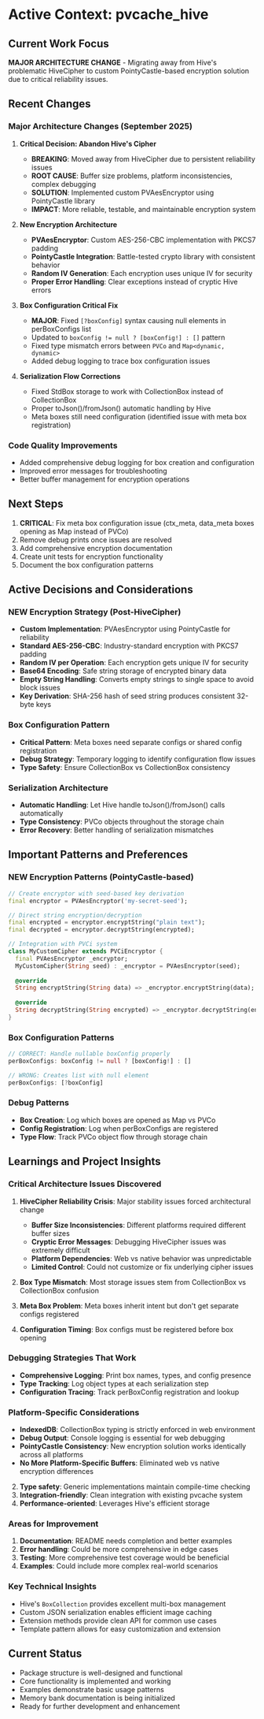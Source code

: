 # Active Context: pvcache_hive

## Current Work Focus
**MAJOR ARCHITECTURE CHANGE** - Migrating away from Hive's problematic HiveCipher to custom PointyCastle-based encryption solution due to critical reliability issues.

## Recent Changes

### Major Architecture Changes (September 2025)
1. **Critical Decision: Abandon Hive's Cipher**
   - **BREAKING**: Moved away from HiveCipher due to persistent reliability issues
   - **ROOT CAUSE**: Buffer size problems, platform inconsistencies, complex debugging
   - **SOLUTION**: Implemented custom PVAesEncryptor using PointyCastle library
   - **IMPACT**: More reliable, testable, and maintainable encryption system

2. **New Encryption Architecture**
   - **PVAesEncryptor**: Custom AES-256-CBC implementation with PKCS7 padding
   - **PointyCastle Integration**: Battle-tested crypto library with consistent behavior
   - **Random IV Generation**: Each encryption uses unique IV for security
   - **Proper Error Handling**: Clear exceptions instead of cryptic Hive errors

2. **Box Configuration Critical Fix**
   - **MAJOR**: Fixed `[?boxConfig]` syntax causing null elements in perBoxConfigs list
   - Updated to `boxConfig != null ? [boxConfig!] : []` pattern
   - Fixed type mismatch errors between `PVCo` and `Map<dynamic, dynamic>`
   - Added debug logging to trace box configuration issues

3. **Serialization Flow Corrections**
   - Fixed StdBox storage to work with CollectionBox<PVCo> instead of CollectionBox<Map>
   - Proper toJson()/fromJson() automatic handling by Hive
   - Meta boxes still need configuration (identified issue with meta box registration)

### Code Quality Improvements
- Added comprehensive debug logging for box creation and configuration
- Improved error messages for troubleshooting
- Better buffer management for encryption operations

## Next Steps
1. **CRITICAL**: Fix meta box configuration issue (ctx_meta, data_meta boxes opening as Map instead of PVCo)
2. Remove debug prints once issues are resolved
3. Add comprehensive encryption documentation
4. Create unit tests for encryption functionality
5. Document the box configuration patterns

## Active Decisions and Considerations

### NEW Encryption Strategy (Post-HiveCipher)
- **Custom Implementation**: PVAesEncryptor using PointyCastle for reliability
- **Standard AES-256-CBC**: Industry-standard encryption with PKCS7 padding
- **Random IV per Operation**: Each encryption gets unique IV for security
- **Base64 Encoding**: Safe string storage of encrypted binary data
- **Empty String Handling**: Converts empty strings to single space to avoid block issues
- **Key Derivation**: SHA-256 hash of seed string produces consistent 32-byte keys

### Box Configuration Pattern
- **Critical Pattern**: Meta boxes need separate configs or shared config registration
- **Debug Strategy**: Temporary logging to identify configuration flow issues
- **Type Safety**: Ensure CollectionBox<PVCo> vs CollectionBox<Map> consistency

### Serialization Architecture
- **Automatic Handling**: Let Hive handle toJson()/fromJson() calls automatically
- **Type Consistency**: PVCo objects throughout the storage chain
- **Error Recovery**: Better handling of serialization mismatches

## Important Patterns and Preferences

### NEW Encryption Patterns (PointyCastle-based)
```dart
// Create encryptor with seed-based key derivation
final encryptor = PVAesEncryptor('my-secret-seed');

// Direct string encryption/decryption
final encrypted = encryptor.encryptString("plain text");
final decrypted = encryptor.decryptString(encrypted);

// Integration with PVCi system
class MyCustomCipher extends PVCiEncryptor {
  final PVAesEncryptor _encryptor;
  MyCustomCipher(String seed) : _encryptor = PVAesEncryptor(seed);
  
  @override
  String encryptString(String data) => _encryptor.encryptString(data);
  
  @override
  String decryptString(String encrypted) => _encryptor.decryptString(encrypted);
}
```

### Box Configuration Patterns
```dart
// CORRECT: Handle nullable boxConfig properly
perBoxConfigs: boxConfig != null ? [boxConfig!] : []

// WRONG: Creates list with null element
perBoxConfigs: [?boxConfig]
```

### Debug Patterns
- **Box Creation**: Log which boxes are opened as Map vs PVCo
- **Config Registration**: Log when perBoxConfigs are registered
- **Type Flow**: Track PVCo object flow through storage chain

## Learnings and Project Insights

### Critical Architecture Issues Discovered
1. **HiveCipher Reliability Crisis**: Major stability issues forced architectural change
   - **Buffer Size Inconsistencies**: Different platforms required different buffer sizes
   - **Cryptic Error Messages**: Debugging HiveCipher issues was extremely difficult
   - **Platform Dependencies**: Web vs native behavior was unpredictable
   - **Limited Control**: Could not customize or fix underlying cipher issues

2. **Box Type Mismatch**: Most storage issues stem from CollectionBox<Map> vs CollectionBox<PVCo> confusion
3. **Meta Box Problem**: Meta boxes inherit intent but don't get separate configs registered
4. **Configuration Timing**: Box configs must be registered before box opening

### Debugging Strategies That Work
- **Comprehensive Logging**: Print box names, types, and config presence
- **Type Tracking**: Log object types at each serialization step
- **Configuration Tracing**: Track perBoxConfig registration and lookup

### Platform-Specific Considerations
- **IndexedDB**: CollectionBox typing is strictly enforced in web environment
- **Debug Output**: Console logging is essential for web debugging
- **PointyCastle Consistency**: New encryption solution works identically across all platforms
- **No More Platform-Specific Buffers**: Eliminated web vs native encryption differences
2. **Type safety**: Generic implementations maintain compile-time checking
3. **Integration-friendly**: Clean integration with existing pvcache system
4. **Performance-oriented**: Leverages Hive's efficient storage

### Areas for Improvement
1. **Documentation**: README needs completion and better examples
2. **Error handling**: Could be more comprehensive in edge cases
3. **Testing**: More comprehensive test coverage would be beneficial
4. **Examples**: Could include more complex real-world scenarios

### Key Technical Insights
- Hive's `BoxCollection` provides excellent multi-box management
- Custom JSON serialization enables efficient image caching
- Extension methods provide clean API for common use cases
- Template pattern allows for easy customization and extension

## Current Status
- Package structure is well-designed and functional
- Core functionality is implemented and working
- Examples demonstrate basic usage patterns
- Memory bank documentation is being initialized
- Ready for further development and enhancement
